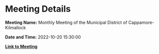 # Meeting Details

**Meeting Name:** Monthly Meeting of the Municipal District of Cappamore-Kilmallock

**Date and Time:** 2022-10-20 15:30:00

**[Link to Meeting](https://www.limerick.ie/council/whats-on/monthly-meeting-municipal-district-cappamore-kilmallock-86)**
